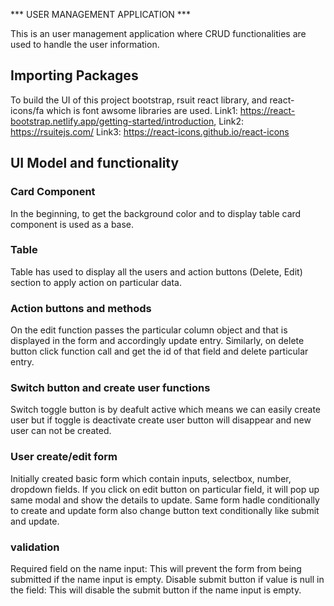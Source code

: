 *** USER MANAGEMENT APPLICATION ***

This is an user management application where CRUD functionalities are used to handle the user information.


##  Importing Packages  <a id=section2></a>

To build the UI of this project bootstrap, rsuit react library, and react-icons/fa which is font awsome libraries are used.
Link1: https://react-bootstrap.netlify.app/getting-started/introduction, 
Link2: https://rsuitejs.com/
Link3: https://react-icons.github.io/react-icons

## UI Model and functionality<a id=section3></a>


###  Card Component <a id=section301></a>
In the beginning, to get the background color and to display table card component is used as a base.

### Table <a id=section302></a>
Table has used to display all the users and action buttons (Delete, Edit) section to apply action on particular data.

### Action buttons and methods <a id=section303></a>

On the edit function passes the particular column object and that is displayed in the form and accordingly update entry.
Similarly, on delete button click function call and get the id of that field and delete particular entry.

### Switch button and create user functions <a id=section304></a>

Switch toggle button is by deafult active which means we can easily create user but if toggle is deactivate create user button will disappear and new user can not be created.

### User create/edit form <a id=section305></a>

Initially created basic form which contain inputs, selectbox, number, dropdown fields. If you click on edit button on particular field, it will pop up same modal and show the details to update. Same form hadle conditionally to create and update form also change button text conditionally like submit and update.

### validation<a id=section306></a>

Required field on the name input: This will prevent the form from being submitted if the name input is empty.
Disable submit button if value is null in the field: This will disable the submit button if the name input is empty.

